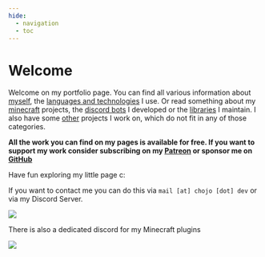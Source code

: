 ```yaml
---
hide:
  - navigation
  - toc
---
```


# Welcome

Welcome on my portfolio page.
You can find all various information about [myself](about_me/index.md), the [languages and technologies](about_me/technologies.md) I use.
Or read something about my [minecraft](minecraft/index.md) projects, the [discord bots](discord/index.md) I developed or the [libraries](libraries/index.md) I maintain.
I also have some [other](more/index.md) projects I work on, which do not fit in any of those categories.

**All the work you can find on my pages is available for free.
If you want to support my work consider subscribing on my [Patreon](https://www.patreon.com/eldoriaplugins) or sponsor me on [GitHub](https://github.com/rainbowdashlabs)**

Have fun exploring my little page c:

If you want to contact me you can do this via `mail [at] chojo [dot] dev` or via my Discord Server.

[![](https://discordapp.com/api/guilds/1120671561368748092/widget.png?style=banner3)](https://discord.chojo.dev)

There is also a dedicated discord for my Minecraft plugins

[![](https://discordapp.com/api/guilds/718502316940066927/widget.png?style=banner3)](https://discord.eldoria.de)


